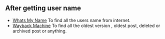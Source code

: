 ## After getting user name 
- [Whats My Name](https://whatsmyname.app/)  To find all the users name from internet.
- [Wayback Machine](https://web.archive.org/) To find all the oldest version , oldest post, deleted or archived post or anything.
